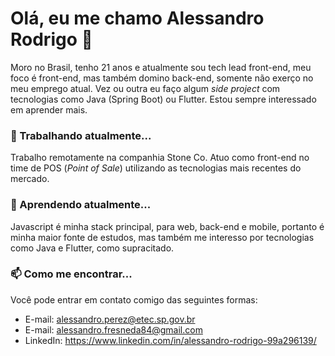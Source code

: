 # Olá, eu me chamo Alessandro Rodrigo 👋
Moro no Brasil, tenho 21 anos e atualmente sou tech lead front-end, meu foco é front-end, mas também domino back-end, somente não exerço no meu emprego atual. Vez ou outra eu faço algum _side project_ com tecnologias como Java (Spring Boot) ou Flutter. Estou sempre interessado em aprender mais.

### 🔭 Trabalhando atualmente...
Trabalho remotamente na companhia Stone Co. Atuo como front-end no time de POS (_Point of Sale_) utilizando as tecnologias mais recentes do mercado.

### 🌱 Aprendendo atualmente...
Javascript é minha stack principal, para web, back-end e mobile, portanto é minha maior fonte de estudos, mas também me interesso por tecnologias como Java e Flutter, como supracitado.

### 📫 Como me encontrar...
Você pode entrar em contato comigo das seguintes formas:
- E-mail: alessandro.perez@etec.sp.gov.br
- E-mail: alessandro.fresneda84@gmail.com
- LinkedIn: https://www.linkedin.com/in/alessandro-rodrigo-99a296139/

<!--
**AlessandroRodrigo/AlessandroRodrigo** is a ✨ _special_ ✨ repository because its `README.md` (this file) appears on your GitHub profile.

Here are some ideas to get you started:

- 🔭 I’m currently working on ...
- 🌱 I’m currently learning ...
- 👯 I’m looking to collaborate on ...
- 🤔 I’m looking for help with ...
- 💬 Ask me about ...
- 📫 How to reach me: ...
- 😄 Pronouns: ...
- ⚡ Fun fact: ...
-->
